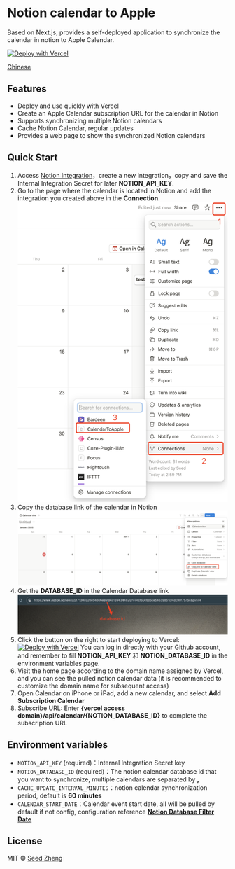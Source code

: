 # Notion calendar to Apple

Based on Next.js, provides a self-deployed application to synchronize the calendar in notion to Apple Calendar.

[![Deploy with Vercel](https://vercel.com/button)](https://vercel.com/new/clone?repository-url=https%3A%2F%2Fgithub.com%2Fzhengweikeng%2Fnotion-calendar-to-apple&env=NOTION_API_KEY,NOTION_DATABASE_IDS&envDescription=notion-calendar-to-apple&project-name=notion-calendar-to-apple&repository-name=notion-calendar-to-apple) 

[Chinese](README_CN.md)

## Features
* Deploy and use quickly with Vercel
* Create an Apple Calendar subscription URL for the calendar in Notion
* Supports synchronizing multiple Notion calendars
* Cache Notion Calendar, regular updates
* Provides a web page to show the synchronized Notion calendars

## Quick Start
1. Access [Notion Integration](https://www.notion.so/profile/integrations/form/new-integration)，create a new integration，copy and save the Internal Integration Secret for later  **NOTION_API_KEY**.
2. Go to the page where the calendar is located in Notion and add the integration you created above in the **Connection**.
    ![notion connection](public/notion_connection.png)
3. Copy the database link of the calendar in Notion
    ![notion calendar](public/notion_calendar.png)
4. Get the **DATABASE_ID** in the Calendar Database link
    ![notion database id](public/notion_database_id.png)
5. Click the button on the right to start deploying to Vercel:[![Deploy with Vercel](https://vercel.com/button)](https://vercel.com/new/clone?repository-url=https%3A%2F%2Fgithub.com%2Fzhengweikeng%2Fnotion-calendar-to-apple&env=NOTION_API_KEY,NOTION_DATABASE_IDS&envDescription=notion-calendar-to-apple&project-name=notion-calendar-to-apple&repository-name=notion-calendar-to-apple) You can log in directly with your Github account, and remember to fill **NOTION_API_KEY** 和 **NOTION_DATABASE_ID** in the environment variables page.
6. Visit the home page according to the domain name assigned by Vercel, and you can see the pulled notion calendar data (it is recommended to customize the domain name for subsequent access)
7. Open Calendar on iPhone or iPad, add a new calendar, and select **Add Subscription Calendar**
8. Subscribe URL: Enter **{vercel access domain}/api/calendar/{NOTION_DATABASE_ID}** to complete the subscription URL

## Environment variables
* `NOTION_API_KEY` (required)：Internal Integration Secret key
* `NOTION_DATABASE_ID` (required)：The notion calendar database id that you want to synchronize, multiple calendars are separated by **,**
* `CACHE_UPDATE_INTERVAL_MINUTES`：notion calendar synchronization period, default is **60 minutes**
* `CALENDAR_START_DATE`：Calendar event start date, all will be pulled by default if not config, configuration reference **[Notion Database Filter Date](https://developers.notion.com/reference/post-database-query-filter#date)**


## License
MIT © [Seed Zheng](https://blog.seedzz.top/about)